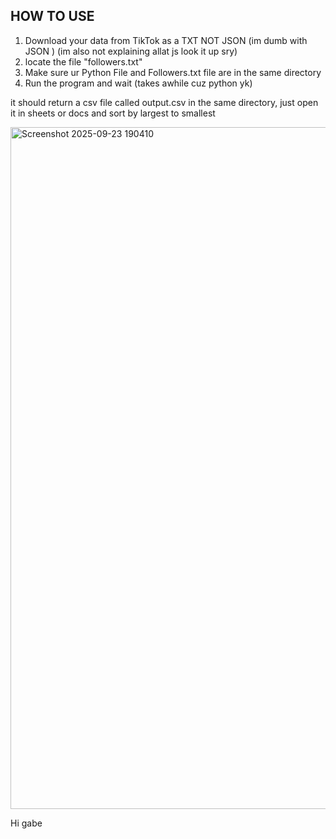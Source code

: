 HOW TO USE
--------------
1. Download your data from TikTok as a TXT NOT JSON (im dumb with JSON )      (im also not explaining allat js look it up sry)
2. locate the file "followers.txt"
3.  Make sure ur  Python File and Followers.txt file are in the same directory
4. Run the program and wait (takes awhile cuz python yk)

it should return a csv file called output.csv in the same directory, just open it in sheets or docs and sort by largest to smallest 

<img width="582" height="1091" alt="Screenshot 2025-09-23 190410" src="https://github.com/user-attachments/assets/e432fa28-f5ba-4661-b4fe-d73aa5b2132d" />

Hi gabe


